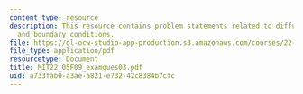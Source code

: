```yaml
---
content_type: resource
description: This resource contains problem statements related to diffusion equations,
  and boundary conditions.
file: https://ol-ocw-studio-app-production.s3.amazonaws.com/courses/22-05-neutron-science-and-reactor-physics-fall-2009/a733fab0a3aea821e73242c8384b7cfc_MIT22_05F09_examques03.pdf
file_type: application/pdf
resourcetype: Document
title: MIT22_05F09_examques03.pdf
uid: a733fab0-a3ae-a821-e732-42c8384b7cfc
---
```


